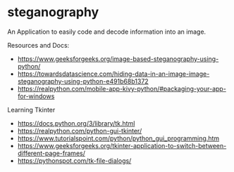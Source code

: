 # steganography
An Application to easily code and decode information into an image.


Resources and Docs:
- https://www.geeksforgeeks.org/image-based-steganography-using-python/
- https://towardsdatascience.com/hiding-data-in-an-image-image-steganography-using-python-e491b68b1372
- https://realpython.com/mobile-app-kivy-python/#packaging-your-app-for-windows

Learning Tkinter
- https://docs.python.org/3/library/tk.html
- https://realpython.com/python-gui-tkinter/
- https://www.tutorialspoint.com/python/python_gui_programming.htm
- https://www.geeksforgeeks.org/tkinter-application-to-switch-between-different-page-frames/
- https://pythonspot.com/tk-file-dialogs/
